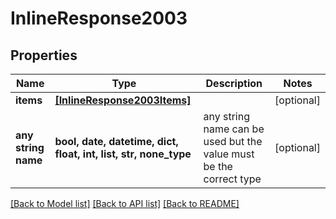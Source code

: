 # InlineResponse2003


## Properties
Name | Type | Description | Notes
------------ | ------------- | ------------- | -------------
**items** | [**[InlineResponse2003Items]**](InlineResponse2003Items.md) |  | [optional] 
**any string name** | **bool, date, datetime, dict, float, int, list, str, none_type** | any string name can be used but the value must be the correct type | [optional]

[[Back to Model list]](../README.md#documentation-for-models) [[Back to API list]](../README.md#documentation-for-api-endpoints) [[Back to README]](../README.md)


